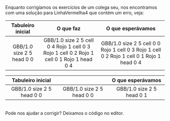 Enquanto corrigíamos os exercícios de um colega seu, nos encontramos com uma solução para LinhaVermelha4 que contém um erro, veja:

<table class= "table" style="width:100%">
  <thead>
  <tr>
    <th style="text-align: center">Tabuleiro inicial</th>
    <th style="text-align: center">O que faz</th> 
    <th style="text-align: center">O que esperávamos</th>
  </tr>
  </thead>
  <tbody>
  <tr>
    <td style="text-align: center">  
      <gs_board>
        GBB/1.0
        size 2 5
        head 0 0
      </gs_board> 
    </td>
    <td style="text-align: center">
      <gs_board>
        GBB/1.0
        size 2 5
        cell 0 4 Rojo 1
        cell 0 3 Rojo 1
        cell 0 2 Rojo 1
        cell 0 1 Rojo 1
        head 0 4
      </gs_board> 
    </td> 
    <td style="text-align: center">
      <gs_board>
        GBB/1.0
        size 2 5
        cell 0 0 Rojo 1
        cell 0 3 Rojo 1
        cell 0 2 Rojo 1
        cell 0 1 Rojo 1
        head 0 4
      </gs_board>
    </td>
  </tr>
  <tbody>
</table>


<table class= "table" style="width:100%">
  <thead>
  <tr>
    <th style="text-align: center">Tabuleiro inicial</th>
    <th style="text-align: center"></th> 
    <th style="text-align: center">O que esperávamos</th>
  </tr>
  </thead>
  <tbody>
  <tr>
    <td style="text-align: center">  
      <gs-board>
        GBB/1.0
        size 2 5
        head 0 0
      </gs-board>
    </td>
    <td style="text-align: center">
      <gs-board>
        GBB/1.0
        size 2 5
        head 0 0
      </gs-board></td> 
    <td style="text-align: center">
      <gs-board>
        GBB/1.0
        size 2 5
        head 0 1
      </gs-board>
    </td>
  </tr>
  <tbody>
</table>

<br>
Pode nos ajudar a corrigir? Deixamos o código no editor.
